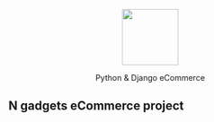 <p align="center"><img src="https://user-images.githubusercontent.com/112808009/204583121-a8e82984-8955-493a-88a2-fd8a421ca073.png" width="100"></p>
<p align="center">Python & Django eCommerce</p>
 
## N gadgets eCommerce project

